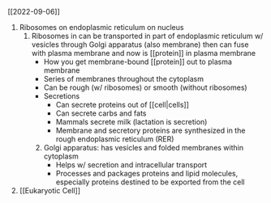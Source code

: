 [[2022-09-06]]

1. Ribosomes on endoplasmic reticulum on nucleus
	1. Ribosomes in can be transported in part of endoplasmic reticulum w/ vesicles through Golgi apparatus (also membrane) then can fuse with plasma membrane and now is [[protein]] in plasma membrane
		- How you get membrane-bound [[protein]] out to plasma membrane
		- Series of membranes throughout the cytoplasm
		- Can be rough (w/ ribosomes) or smooth (without ribosomes)
		- Secretions 
			- Can secrete proteins out of [[cell|cells]]
			- Can secrete carbs and fats
			- Mammals secrete milk (lactation is secretion)
			- Membrane and secretory proteins are synthesized in the rough endoplasmic reticulum (RER)
		2. Golgi apparatus: has vesicles and folded membranes within cytoplasm
			- Helps w/ secretion and intracellular transport
			- Processes and packages proteins and lipid molecules, especially proteins destined to be exported from the cell
2. [[Eukaryotic Cell]]